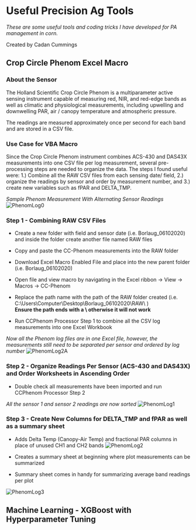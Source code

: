 # Useful Precision Ag Tools
*These are some useful tools and coding tricks I have developed for PA management in corn.* 

Created by Cadan Cummings

## Crop Circle Phenom Excel Macro
### About the Sensor
The Holland Scientific Crop Circle Phenom is a multiparameter active sensing instrument capable of measuring red, NIR, and red-edge bands as well as climatic and physiological measurements, including upwelling and downwelling PAR, air / canopy temperature and atmospheric pressure.

The readings are measured approximately once per second for each band and are stored in a CSV file. 

### Use Case for VBA Macro
Since the Crop Circle Phenom instrument combines ACS-430 and DAS43X measurements into one CSV file per log measurement, several pre-processing steps are needed to organize the data. The steps I found useful were: 1.) Combine all the RAW CSV files from each sensing date/ field, 2.) organize the readings by sensor and order by measurement number, and 3.) create new variables such as fPAR and DELTA_TMP.

_Sample Phenom Measurement With Alternating Sensor Readings_
![PhenomLog0](https://user-images.githubusercontent.com/80427122/110829379-abc02d80-825d-11eb-9d12-517efd8796d6.png)


### Step 1 - Combining RAW CSV Files
* Create a new folder with field and sensor date (i.e. Borlaug_06102020) and inside the folder create another file named RAW files
* Copy and paste the CC-Phenom measurements into the RAW folder

* Download Excel Macro Enabled File and place into the new parent folder (i.e. Borlaug_06102020)

* Open file and view macro by navigating in the Excel ribbon -> View -> Macros -> CC-Phenom
* Replace the path name with the path of the RAW folder created (i.e. C:\Users\Computer\Desktop\Borlaug_06102020\RAW\ ) <br/>
**Ensure the path ends with a \ otherwise it will not work**

* Run CCPhenom Processor Step 1 to combine all the CSV log measurements into one Excel Workbook

_Now all the Phenom log files are in one Excel file, however, the measurements still need to be separated per sensor and ordered by log number_
![PhenomLog2A](https://user-images.githubusercontent.com/80427122/110880129-bdc4bf00-82a3-11eb-972f-7373ca268e1e.png)

### Step 2 - Organize Readings Per Sensor (ACS-430 and DAS43X) and Order Worksheets in Ascending Order
* Double check all measurements have been imported and run CCPhenom Processor Step 2 

_All the sensor 1 and sensor 2 readings are now sorted_
![PhenomLog1](https://user-images.githubusercontent.com/80427122/110877761-894f0400-829f-11eb-8951-84569797e611.png)

### Step 3 - Create New Columns for DELTA_TMP and fPAR as well as a summary sheet
* Adds Delta Temp (Canopy-Air Temp) and fractional PAR columns in place of unused CH1 and CH2 bands
![PhenomLog2](https://user-images.githubusercontent.com/80427122/110880303-0d0aef80-82a4-11eb-98a5-c8457eb23a06.png)


* Creates a summary sheet at beginning where plot measurements can be summarized
* Summary sheet comes in handy for summarizing average band readings per plot

![PhenomLog3](https://user-images.githubusercontent.com/80427122/110880251-f2d11180-82a3-11eb-86b2-a9e0cd58468b.png)


## Machine Learning - XGBoost with Hyperparameter Tuning

